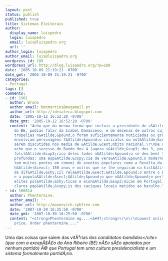 ```yaml
---
layout: post
status: publish
published: true
title: Sistemas Eleitorais
author:
  display_name: luispedro
  login: luispedro
  email: luis@luispedro.org
  url: ''
author_login: luispedro
author_email: luis@luispedro.org
wordpress_id: 189
wordpress_url: http://blog.luispedro.org/?p=189
date: '2005-10-09 21:19:21 -0700'
date_gmt: '2005-10-09 21:19:21 -0700'
categories:
- Portugal
tags: []
comments:
- id: 1901
  author: Bruno
  author_email: bmcmartins@megamail.pt
  author_url: http://ideiateca.blogspot.com
  date: '2005-10-12 16:52:20 -0700'
  date_gmt: '2005-10-12 16:52:20 -0700'
  content: "Acho que da mesma forma que incluis a presidente de c&Atilde;&cent;mara
    do BE, podias falar da Isabel Damasceno, e de dezenas de outros cujas (alegadas)
    tropelias n&Atilde;&pound;o foram suficientemente noticiadas ou graves, ou n&Atilde;&pound;o
    envolviam personagens t&Atilde;&pound;o caricatos ou not&Atilde;&iexcl;veis, para
    serem discutidas nos media de &Atilde;&cent;mbito nacional.\r\nDe qualquer forma,
    acho que o sucesso do Bando dos 4 (agora s&Atilde;&sup3; dos 3, porque o mais
    folcl&Atilde;&sup3;rico deles todos n&Atilde;&pound;o se deu bem) tem causas mais
    profundas: uma esp&Atilde;&copy;cie de vers&Atilde;&pound;o moderna (ou pelo menos,
    tem muitos pontos em comum) de eventos populares como a Revolta da Maria da Fonte
    h&Atilde;&iexcl; 150 anos e outros que se lhe seguiram na hist&Atilde;&sup3;ria
    da dif&Atilde;&shy;cil rela&Atilde;&sect;&Atilde;&pound;o entre o Estado Central
    e a popula&Atilde;&sect;&Atilde;&pound;o que n&Atilde;&pound;o pertence &Atilde;&nbsp;s
    elites pol&Atilde;&shy;ticas e econ&Atilde;&sup3;micas em Portugal, com os nunca
    claros pap&Atilde;&copy;is dos caciques locais metidos ao barulho."
- id: 166814
  author: Phentermine.
  author_email: ''
  author_url: http://maxeevich.ipbfree.com
  date: '2007-10-30 16:25:50 -0700'
  date_gmt: '2007-10-30 16:25:50 -0700'
  content: "<strong>Phentermine mg....<&#47;strong>\r\n\r\nLowest online phentermine
    price. Order phentermine...."
---
```

<p>Uma das coisas que saiem das vit&Atilde;&sup3;rias dos <cite>candidatos-bandidos<&#47;cite> (que com a excep&Atilde;&sect;&Atilde;&pound;o da Ana Ribeiro (BE) n&Atilde;&pound;o s&Atilde;&pound;o apoiados por nenhum partido) &Atilde;&copy; que Portugal tem uma cultura presidencialista e um sistema formalmente partid&Atilde;&iexcl;rio.</p>
